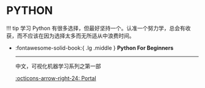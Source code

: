 # PYTHON

!!! tip
    学习 Python 有很多选择，但最好坚持一个。认准一个努力学，总会有收获，而不应该在因为选择太多而无所适从中浪费时间。

<div class="grid cards" markdown>

-   :fontawesome-solid-book:{ .lg .middle } __Python For Beginners__

    ---

    中文，可视化机器学习系列之第一部

    [:octicons-arrow-right-24: <a href="https://github.com/Visualize-ML/Book1_Python-For-Beginners" target="_blank"> Portal </a>](#)

</div>